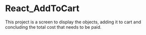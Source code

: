 # React_AddToCart
This project is a screen to display the objects, adding it to cart and concluding the total cost that needs to be paid.
